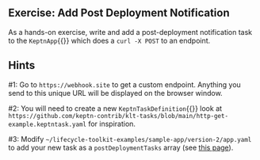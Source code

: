 ## Exercise: Add Post Deployment Notification

As a hands-on exercise, write and add a post-deployment notification task to the `KeptnApp`{{}} which does a `curl -X POST` to an endpoint.

## Hints

#1: Go to `https://webhook.site` to get a custom endpoint. Anything you send to this unique URL will be displayed on the browser window.

#2: You will need to create a new `KeptnTaskDefinition`{{}} look at `https://github.com/keptn-contrib/klt-tasks/blob/main/http-get-example.keptntask.yaml` for inspiration.

#3: Modify `~/lifecycle-toolkit-examples/sample-app/version-2/app.yaml` to add your new task as a `postDeploymentTasks` array (see [this page](https://lifecycle.keptn.sh/docs/concepts/apps/)).